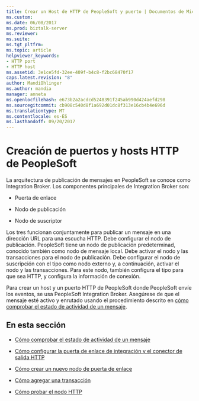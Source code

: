 ```yaml
---
title: Crear un Host de HTTP de PeopleSoft y puerto | Documentos de Microsoft
ms.custom: 
ms.date: 06/08/2017
ms.prod: biztalk-server
ms.reviewer: 
ms.suite: 
ms.tgt_pltfrm: 
ms.topic: article
helpviewer_keywords:
- HTTP port
- HTTP host
ms.assetid: 3e1ce5fd-32ee-409f-b4c8-f2bc68470f17
caps.latest.revision: "8"
author: MandiOhlinger
ms.author: mandia
manager: anneta
ms.openlocfilehash: e673b2a2acdcd5248391f245ab990d424aefd298
ms.sourcegitcommit: cb908c540d8f1a692d01dc8f313e16cb4b4e696d
ms.translationtype: MT
ms.contentlocale: es-ES
ms.lasthandoff: 09/20/2017
---
```

# <a name="creating-a-peoplesoft-http-host-and-port"></a>Creación de puertos y hosts HTTP de PeopleSoft
La arquitectura de publicación de mensajes en PeopleSoft se conoce como Integration Broker. Los componentes principales de Integration Broker son:  
  
-   Puerta de enlace  
  
-   Nodo de publicación  
  
-   Nodo de suscriptor  
  
 Los tres funcionan conjuntamente para publicar un mensaje en una dirección URL para una escucha HTTP. Debe configurar el nodo de publicación. PeopleSoft tiene un nodo de publicación predeterminad, conocido también como nodo de mensaje local. Debe activar el nodo y las transacciones para el nodo de publicación. Debe configurar el nodo de suscripción con el tipo como nodo externo y, a continuación, activar el nodo y las transacciones. Para este nodo, también configura el tipo para que sea HTTP, y configura la información de conexión.  
  
 Para crear un host y un puerto HTTP de PeopleSoft donde PeopleSoft envíe los eventos, se usa PeopleSoft Integration Broker. Asegúrese de que el mensaje esté activo y enrutado usando el procedimiento descrito en [cómo comprobar el estado de actividad de un mensaje](../core/how-to-verify-activity-status-of-a-message.md).  
  
## <a name="in-this-section"></a>En esta sección  
  
-   [Cómo comprobar el estado de actividad de un mensaje](../core/how-to-verify-activity-status-of-a-message.md)  
  
-   [Cómo configurar la puerta de enlace de integración y el conector de salida HTTP](../core/how-to-configure-the-integration-gateway-and-http-output-connector.md)  
  
-   [Cómo crear un nuevo nodo de puerta de enlace](../core/how-to-create-a-new-gateway-node.md)  
  
-   [Cómo agregar una transacción](../core/how-to-add-a-transaction.md)  
  
-   [Cómo probar el nodo HTTP](../core/how-to-test-the-http-node.md)